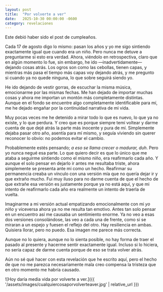 ```yaml
---
layout: post
title:  "Por volverte a ver"
date:   2025-10-30 00:00:00 -0600
category: revelaciones
---
```

Este debió haber sido el post de cumpleaños. 
<!-- more -->

Cada 17 de agosto digo lo mismo: pasan los años y yo me sigo sintiendo exactamente igual que cuando era un niño. Pero nunca me detuve a preguntarme si esto era verdad. Ahora, viéndolo en retrospectiva, claro que en algún momento lo fue, sin embargo, he ido —inadvertidamente— dejando cosas atrás. Los ogros son como las cebollas, tienen capas, y mientras más pasa el tiempo más capas voy dejando atrás, y me pregunto si cuando ya no quede ninguna, lo que sobre seguirá siendo yo. 

He ido dejando de vestir gorras, de escuchar la misma música, emocionarme por las mismas fechas. Me han dejado de importar muchas cosas y ahora me importan un montón más completamente distintas. Aunque en el fondo se encuentre algo completamente identificable para mí, me he dejado engañar por la continuidad narrativa de mi vida.

Muy pocas veces me he detenido a mirar todo lo que es nuevo, lo que ya no existe, y lo que perdura. Y creo que es porque siempre temí voltear y darme cuenta de que dejé atrás la parte más inocente y pura de mí. Simplemente dejaba pasar otro año, asentía para mí mismo, y seguía viviendo sin querer reconocer lo obvio: no podemos evitar el cambio.

Probablemente estés pensando; _a eso se llama crecer o madurar, duh_. Pero yo nunca negué esa parte. Lo que quiero decir es que lo único que me ataba a seguirme sintiendo como el mismo niño, era reafirmarlo cada año. Y aunque el solo pensar en dejarlo ir antes me resultaba triste, ahora simplemente se presenta ante mi como un hecho. Reafirmar su permanencia creaba un vínculo con una versión mía que no quería dejar ir y que extraño mucho. Fui muy iluso para no darme cuenta de que el hecho de que extrañe esa versión es justamente porque ya no está aquí, y que mi intento de reafirmarlo cada año era realmente un intento de traerla de vuelta.

Imaginarme a mi versión actual empatizando emocionalmente con mi _yo niño_ y viceversa ahora ya no me resulta tan emotivo. Antes tan solo pensar en un encuentro así me causaba un sentimiento enorme. Ya no veo a esas dos versiones consolándose, las veo a cada una de frente, como si se miraran a un espejo y fuesen el reflejo del otro. Hay resiliencia en ambas. Quisiera llorar, pero no puedo. Esa imagen me parece más correcta.

Aunque no lo quiera, aunque no lo sienta posible, no hay forma de traer el pasado al presente y hacerme sentir exactamente igual. Incluso si lo hiciera, no sería capaz de darme cuenta porque de eso se trata volver atrás.   

Aún no sé qué hacer con esta revelación que he escrito aquí, pero el hecho de que no me parezca necesariamente mala creo compensa la tristeza que en otro momento me habría causado.

![Hoy daría media vida por volverte a ver.]({{ '/assets/images/cualquiercosaporvolverteaver.jpg' | relative_url }})
